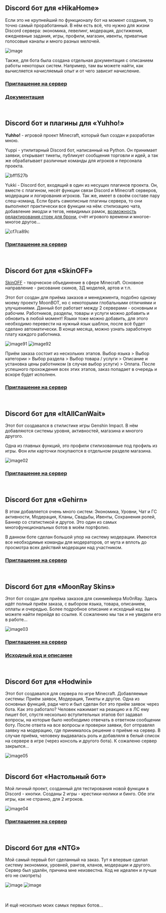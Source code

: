 ## Discord бот для «HikaHome»
Если это не крупнейший по функционалу бот на момент создания, то точно самый проработанный. В нём есть всё, что нужно для жизни Discord сервера: экономика, левелинг, модерация, достижения, ежедневные задания, игры, профили, магазин, ивенты, приватные голосовые каналы и много разных мелочей.

![image](https://user-images.githubusercontent.com/78260779/175118458-3f863f2e-67cf-4103-be3a-dab664d8d460.png)

Также, для бота была создана отдельная документация с описанием работы некоторых систем. Например, там вы можете найти, как вычисляется начисляемый опыт и от чего зависит начисление.

### [Приглашение на сервер](https://discord.gg/rakjhkc5xa)
### [Документация](https://chinokafuu.hikahome.ru/)
<br>

## Discord бот и плагины для «Yuhho!»
**Yuhho!** - игровой проект Minecraft, который был создан и разработан мною.

Yuppi - утилитарный Discord бот, написанный на Python. Он принимает заявки, открывает тикеты, публикует сообщения торговли и идей, а так же обрабатывает различные команды для игроков и персонала проекта.

![bff1527b](https://user-images.githubusercontent.com/78260779/164063718-e3ff69c9-dbd3-4d1f-950d-375e737a67eb.jpg)

Yukki - Discord бот, входящий в один из несущих плагинов проекта. Он, вместе с плагином, несёт функции связи Discord и Minecraft серверов, модерации и логирования игроков. Так же, имеет в своём составе пару слеш-команд. Если брать самописные плагины сервера, то они выполняют практически все функции на нём: стилизацию чата, добавление эмодзи и тегов, невидимых рамок, [возможность редактирования стоек для брони](https://github.com/LuK050/EditableStands), счёт игрового времени и многое-многое другое...

![cf7ca89c](https://user-images.githubusercontent.com/78260779/164063695-e31730e5-c32b-45ab-a9eb-4ca7e23abd6f.gif)

### [Приглашение на сервер](https://discord.gg/72gyqyevDe)
<br>

## Discord бот для «SkinOFF»
[SkinOFF](https://twitter.com/skinoffstudio) - творческое объединение в сфере Minecraft. Основное направление - рисование скинов, 3Д моделей, артов и т.п.

Этот бот создан для приёма заказов и менеджмента, подобно одному моему проекту MoonBOT, но с некоторыми глобальными отличиями и улучшениями. Данный бот работает между 2 серверами - основным и рабочим. Работников, разделы, товары и услуги можно добавить и обновить в любой момент! Языки тоже можно добавить, для этого необходимо перевести на нужный язык шаблон, после всё будет сделано автоматически. В конце месяца, можно узнать заработную плату каждого работника.

![image91](https://llukk.carrd.co/assets/images/gallery01/479dd56a.jpg?v=6ea24502) ![image92](https://llukk.carrd.co/assets/images/gallery01/c0fb727c.jpg?v=6ea24502)

Приём заказа состоит из нескольких этапов. Выбор языка > Выбор категории > Выбор раздела > Выбор товара / услуги > Описание и установка цены работником (в случае выбор услуги) > Оплата. После успешного прохождения всех этих этапов, заказ попадает в очередь и вскоре будет исполнен.

### [Приглашение на сервер](https://discord.gg/XBXRUqss)
<br>
 
## Discord бот для «ItAllCanWait»
Этот бот создавался в стилистике игры Genshin Impact. В нём добавляются системы уровня, активностей, магазина и многого другого.

Одна из главных функций, это профили стилизованные под профиль из игры. Фон или карточки покупаются в отдельном разделе магазина.

![image02](https://user-images.githubusercontent.com/78260779/139203682-fac75f0c-b7aa-48b6-9984-b92644e818d6.png) <br>
### [Приглашение на сервер](https://discord.gg/nW3z2NqTaX)
<br>

## Discord бот для «Gehirn»
В этом добавляется очень много систем: Экономика, Уровни, Чат и ГС активности, Модерация, Кланы, Свадьбы, Ивенты, Сохранения ролей, Баннер со статистикой и другое. Это один из самых многофункциональных ботов в моём портфолио.

В данном боте сделан большой упор на систему модерации. Имеются все необходимые команды для модераторов, от мута и вплоть до просмотра всех действий модерации над участником.

### [Приглашение на сервер](https://discord.gg/AyZaEMwWPs)
<br>

## Discord бот для «MoonRay Skins»
Этот бот создан для приёма заказов для скинмейкера Mo0nRay. Здесь идёт полный приём заказа, с выбором языка, товара, описанием, оплаты и очередью. Более подробное описание и исходный код вы можете найти перейдя во ссылке. К сожалению мы так и не увидели его в работе...

![image03](https://user-images.githubusercontent.com/78260779/139203977-d43f4abd-2f44-4d70-ba8c-08d2ad0c0989.jpg) <br>

### [Приглашение на сервер](https://discord.gg/G2UBQeAeQy)
### [Исходный код и описание](https://github.com/LuK050/MoonBotSource)
<br>
 
## Discord бот для «Hodwini»
Этот бот создавался для сервера по игре Minecraft. Добавляемые системы: Приём заявок, Модерация, Тикеты и другое. Одна из основных функций, ради чего и был сделан бот это приём заявок через бота. Как это работало? Человек нажимает на реакцию и в ЛС ему пишет бот, спустя несколько вступительных этапов бот задавал вопросы, на которые было необходимо отвечать в ответном сообщении боту. После ответа на все вопросы и проверки заявки, бот отправлял заявку на модерацию, где принималось решение о приёме на сервер. В случае приёма, человеку выдавалась роль и добавляля в белый список на сервере в игре (через консоль и другого бота). К сожаленю сервер закрылся... 

![image05](https://user-images.githubusercontent.com/78260779/139204354-621b0f10-4cbb-4cb4-88bd-5d85a164504f.jpg) <br>
<br>

## Discord бот «Настольный бот»
Мой личный проект, созданный для тестирования новой функции в Discord - кнопки. Созданы 2 игры - крестики-нолики и бинго. Обе эти игры, как не странно, для 2 игроков.

![image04](https://user-images.githubusercontent.com/78260779/139204486-14af03bb-6340-4c2c-9e47-6b1393337583.jpg) <br>

### [Приглашение на сервер](https://discord.gg/uYxMXYWNp9)
<br>

## Discord бот для «NTG»
Мой самый первый бот сделанный на заказ. Тут я впервые сделал систему экономики, уровней, рангов, кланов, модерации и другого. Сервер был удалён, причина мне неизвестна. Код не идеален и лучше его не смотреть)

![image](https://user-images.githubusercontent.com/78260779/139207121-5d01179d-3487-4b72-be72-a04c42962ce3.png)
![image](https://user-images.githubusercontent.com/78260779/139207250-361da868-d273-455a-8e2d-d014e2facc0a.png)


<br><br>
И ещё несколько моих самых первых ботов...
